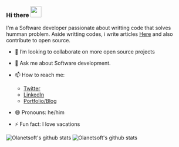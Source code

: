 ### Hi there <img src="https://raw.githubusercontent.com/MartinHeinz/MartinHeinz/master/wave.gif" width="30px">

I'm a Software developer passionate about writting code that solves humman problem. Aside writting codes, i write articles [Here](https://idrisolubisi.com/blog "My Blog") and also contribute to open source.

- 👯 I’m looking to collaborate on more open source projects

- 💬 Ask me about Software development.

- 📫 How to reach me: 
  * [Twitter](https://twitter.com/olanetsoft "My Twitter")
  * [LinkedIn](https://www.linkedin.com/in/olubisi-idris-ayinde-05727b17a/ "My LinkedIn")
  * [Portfolio/Blog](https://idrisolubisi.com "My portfolio")
  
- 😄 Pronouns: he/him

- ⚡ Fun fact: I love vacations

![Olanetsoft's github stats](https://github-readme-stats.vercel.app/api?username=olanetsoft&show_icons=true&theme=tokyonight)
![Olanetsoft's github stats](https://github-readme-stats.vercel.app/api/top-langs/?username=olanetsoft&show_icons=true&theme=tokyonight)

<!--
**Olanetsoft/Olanetsoft** is a ✨ _special_ ✨ repository because its `README.md` (this file) appears on your GitHub profile.



Here are some ideas to get you started:

- 🔭 I’m currently working on ...
- 🌱 I’m currently learning ...
- 👯 I’m looking to collaborate on ...
- 🤔 I’m looking for help with ...
- 💬 Ask me about ...
- 📫 How to reach me: ...
- 😄 Pronouns: ...
- ⚡ Fun fact: ...
-->
